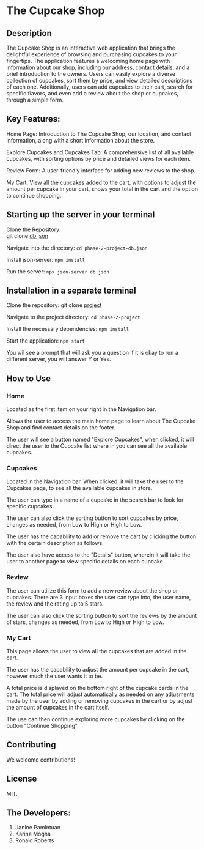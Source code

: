 # The Cupcake Shop
                                 
## Description

The Cupcake Shop is an interactive web application that brings the delightful experience of browsing and purchasing cupcakes to your fingertips. The application features a welcoming home page with information about our shop, including our address, contact details, and a brief introduction to the owners. Users can easily explore a diverse collection of cupcakes, sort them by price, and view detailed descriptions of each one. Additionally, users can add cupcakes to their cart, search for specific flavors, and even add a review about the shop or cupcakes, through a simple form.

## Key Features:
Home Page: Introduction to The Cupcake Shop, our location, and contact information, along with a short information about the store.

Explore Cupcakes and Cupcakes Tab: A comprehensive list of all available cupcakes, with sorting options by price and detailed views for each item.

Review Form: A user-friendly interface for adding new reviews to the shop.

My Cart: View all the cupcakes added to the cart, with options to adjust the amount per cupcake in your cart, shows your total in the cart and the option to continue shopping.

## Starting up the server in your terminal
Clone the Repository:  
git clone [db.json](git@github.com:karinamogha/phase-2-project-db.json.git)

Navigate into the directory: 
`cd phase-2-project-db.json`         

Install json-server: 
`npm install`

Run the server:
`npx json-server db.json`

## Installation in a separate terminal
Clone the repository:
git clone [project](git@github.com:jajaninnin/phase-2-project.git)

Navigate to the project directory:
`cd phase-2-project`

Install the necessary dependencies:
`npm install`

Start the application:
`npm start`

You wil see a prompt that will ask you a question if it is okay to run a different server, you will answer Y or Yes.

## How to Use 

### Home
Located as the first item on your right in the Navigation bar. 

Allows the user to access the main home page to learn about The Cupcake Shop and find contact details on the footer.

The user will see a button named "Explore Cupcakes", when clicked, it will direct the user to the Cupcake list where in you can see all the available cupcakes.

### Cupcakes
Located in the Navigation bar. When clicked, it will take the user to the Cupcakes page, to see all the available cupcakes in store.

The user can type in a name of a cupcake in the search bar to look for specific cupcakes. 

The user can also click the sorting button to sort cupcakes by price, changes as needed, from Low to High or High to Low. 

The user has the capability to add or remove the cart by clicking the button with the certain description as follows. 

The user also have access to the "Details" button, wherein it will take the user to another page to view specific details on each cupcake.

### Review
The user can utilize this form to add a new review about the shop or cupcakes. There are 3 input boxes the user can type into, the user name, the review and the rating up to 5 stars. 

The user can also click the sorting button to sort the reviews by the amount of stars, changes as needed, from Low to High or High to Low.

### My Cart
This page allows the user to view all the cupcakes that are added in the cart. 

The user has the capability to adjust the amount per cupcake in the cart, however much the user wants it to be.

A total price is displayed on the bottom right of the cupcake cards in the cart. The total price will adjust automatically as needed on any adjusments made by the user by adding or removing cupcakes in the cart or by adjust the amount of cupcakes in the cart itself.

The use can then continue exploring more cupcakes by clicking on the button "Continue Shopping".

## Contributing

We welcome contributions!

## License

MIT.

## The Developers:
1. Janine Pamintuan
2. Karina Mogha
3. Ronald Roberts

